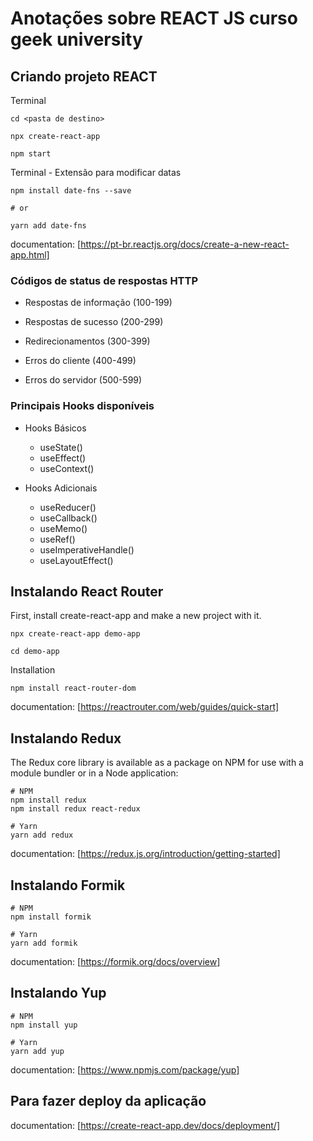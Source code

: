 # Anotações sobre REACT JS curso geek university

## Criando projeto REACT

Terminal

```
cd <pasta de destino>

npx create-react-app

npm start
```

Terminal - Extensão para modificar datas

```
npm install date-fns --save

# or

yarn add date-fns
```

documentation: [https://pt-br.reactjs.org/docs/create-a-new-react-app.html]

### Códigos de status de respostas HTTP

-   Respostas de informação (100-199)

-   Respostas de sucesso (200-299)

-   Redirecionamentos (300-399)

-   Erros do cliente (400-499)

-   Erros do servidor (500-599)

### Principais Hooks disponíveis

-   Hooks Básicos

    -   useState()
    -   useEffect()
    -   useContext()

-   Hooks Adicionais
    -   useReducer()
    -   useCallback()
    -   useMemo()
    -   useRef()
    -   useImperativeHandle()
    -   useLayoutEffect()

## Instalando React Router

First, install create-react-app and make a new project with it.

```
npx create-react-app demo-app

cd demo-app
```

Installation

```
npm install react-router-dom
```

documentation: [https://reactrouter.com/web/guides/quick-start]

## Instalando Redux

The Redux core library is available as a package on NPM for use with a module bundler or in a Node application:

```
# NPM
npm install redux
npm install redux react-redux

# Yarn
yarn add redux
```

documentation: [https://redux.js.org/introduction/getting-started]

## Instalando Formik

```
# NPM
npm install formik

# Yarn
yarn add formik
```

documentation: [https://formik.org/docs/overview]

## Instalando Yup

```
# NPM
npm install yup

# Yarn
yarn add yup
```

documentation: [https://www.npmjs.com/package/yup]

## Para fazer deploy da aplicação

documentation: [https://create-react-app.dev/docs/deployment/]
